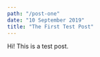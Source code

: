 ```yaml
---
path: "/post-one"
date: "10 September 2019"
title: "The First Test Post"
---
```


Hi! This is a test post.